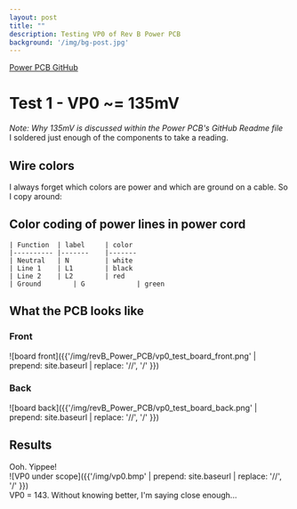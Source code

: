 ```yaml
---
layout: post
title: ""
description: Testing VP0 of Rev B Power PCB
background: '/img/bg-post.jpg'
---  
```


[Power PCB GitHub](https://github.com/BitKnitting/FitHome_Power_PCB)
# Test 1 - VP0 ~= 135mV
_Note: Why 135mV is discussed within the Power PCB's GitHub Readme file_  
I soldered just enough of the components to take a reading.
## Wire colors
I always forget which colors are power and which are ground on a cable.  So I copy around:  
## Color coding of power lines in power cord
```
| Function 	| label 	| color 
|----------	|-------	|-------
| Neutral  	| N     	| white 
| Line 1   	| L1    	| black 
| Line 2   	| L2    	| red   
| Ground        | G             | green   
```
## What the PCB looks like
### Front
![board front]({{'/img/revB_Power_PCB/vp0_test_board_front.png' | prepend: site.baseurl | replace: '//', '/' }})
### Back
![board back]({{'/img/revB_Power_PCB/vp0_test_board_back.png' | prepend: site.baseurl | replace: '//', '/' }})
## Results
Ooh. Yippee!    
![VP0 under scope]({{'/img/vp0.bmp' | prepend: site.baseurl | replace: '//', '/' }})  
VP0 = 143. Without knowing better, I'm saying close enough...